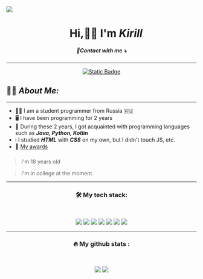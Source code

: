 <img src="https://github.com/onlylosee/onlylosee/blob/main/headerm.gif?raw=true"/>


<div id="user-content-toc">
  <ul align="center" style="list-style: none;">
    <summary>
      <h1>Hi,👋🏻 I'm <b><i>Kirill</i></b></h1>
    </summary>
  </ul>
</div>
<h5 align="center">🔗Contact with me ⤵</h5>

---

<div align="center">
  <a href="https://t.me/onlyl0se">
    <img alt="Static Badge" src="https://img.shields.io/badge/telegram-blue?style=for-the-badge&logo=telegram&logoColor=white">
  </a>
</div>

###

<div id="toc">
  <ul style="list-style: none;">
    <summary>
      <h2>👨‍💻 <b><i>About Me:</i></b></h2>
    </summary>
  </ul>
</div>

---

-   👨‍🎓 I am a student programmer from Russia 🇷🇺 
-   🖥️ I have been programming for 2 years  <br>
-   📖 During these 2 years, I got acquainted with programming languages such as <b><i>Java, Python, Kotlin</i></b> <br>
-   ℹ️ I studied <b><i>HTML</i></b> with <b><i>CSS</i></b> on my own, but I didn't touch JS, etc.
-   🥇 [My awards](https://drive.google.com/drive/folders/1Ij8TWjpgEW1p7_V3C7PiAfhwI8EBK6kp?usp=sharing)

###

> I'm 18 years old

> I'm in college at the moment.

---

<h3 align="center" color="blue">🛠 My tech stack:</h3>
<br>
<p align="center">
  <img src="https://img.shields.io/badge/Python-3776AB?style=for-the-badge&logo=python&logoColor=white" />
  <img src="https://img.shields.io/badge/HTML5-E34F26?style=for-the-badge&logo=html5&logoColor=white" />
  <img src="https://img.shields.io/badge/CSS3-1572B6?style=for-the-badge&logo=css3&logoColor=white" />
  <img src="https://img.shields.io/badge/C%2B%2B-00599C?style=for-the-badge&logo=c%2B%2B&logoColor=white" />
  <img src="https://img.shields.io/badge/C%23-239120?style=for-the-badge&logo=c-sharp&logoColor=white" />
  <img src="https://img.shields.io/badge/Java-ED8B00?style=for-the-badge&logo=java&logoColor=white" />
  <img src="https://img.shields.io/badge/Kotlin-%25237F52FF?style=for-the-badge&logo=kotlin&logoColor=white&color=9056b3" />
</p>

---

<h3 align="center">🔥   My github stats :</h3>

<br>

<p align="center">
  <img align="center" src="https://github-readme-stats.vercel.app/api/?username=onlylosee&count_private=false&theme=transparent&showicons=true" />
  <img align="center" src="https://github-readme-stats.vercel.app/api/top-langs/?username=onlylosee&langs_count=3&theme=transparent"/>
</p>
<div align="center">
  <img src="https://komarev.com/ghpvc/?username=onlylosee&style=flat-square&color=blue" alt=""/>
</div>
